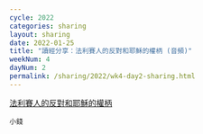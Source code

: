 ```yaml
---
cycle: 2022
categories: sharing
layout: sharing
date: 2022-01-25
title: "讀經分享：法利賽人的反對和耶穌的權柄 (音頻)"
weekNum: 4
dayNum: 2
permalink: /sharing/2022/wk4-day2-sharing.html
---
```


[法利賽人的反對和耶穌的權柄](https://eccseattle.github.io/media/sharing/2022/wk004/2022-01-25-bin.m4a)

`小錢`
